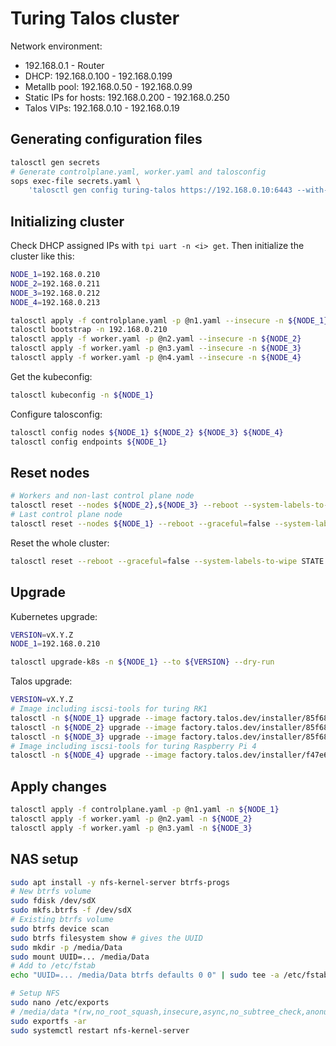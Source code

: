 # Turing Talos cluster

Network environment:
- 192.168.0.1 - Router
- DHCP: 192.168.0.100 - 192.168.0.199
- Metallb pool: 192.168.0.50 - 192.168.0.99
- Static IPs for hosts: 192.168.0.200 - 192.168.0.250
- Talos VIPs: 192.168.0.10 - 192.168.0.19

## Generating configuration files

```bash
talosctl gen secrets
# Generate controlplane.yaml, worker.yaml and talosconfig
sops exec-file secrets.yaml \
    'talosctl gen config turing-talos https://192.168.0.10:6443 --with-secrets={}'
```

## Initializing cluster

Check DHCP assigned IPs with `tpi uart -n <i> get`.
Then initialize the cluster like this:

```bash
NODE_1=192.168.0.210
NODE_2=192.168.0.211
NODE_3=192.168.0.212
NODE_4=192.168.0.213

talosctl apply -f controlplane.yaml -p @n1.yaml --insecure -n ${NODE_1}
talosctl bootstrap -n 192.168.0.210
talosctl apply -f worker.yaml -p @n2.yaml --insecure -n ${NODE_2}
talosctl apply -f worker.yaml -p @n3.yaml --insecure -n ${NODE_3}
talosctl apply -f worker.yaml -p @n4.yaml --insecure -n ${NODE_4}
```

Get the kubeconfig:

```bash
talosctl kubeconfig -n ${NODE_1}
```

Configure talosconfig:

```bash
talosctl config nodes ${NODE_1} ${NODE_2} ${NODE_3} ${NODE_4}
talosctl config endpoints ${NODE_1}
```

## Reset nodes

```bash
# Workers and non-last control plane node
talosctl reset --nodes ${NODE_2},${NODE_3} --reboot --system-labels-to-wipe STATE --system-labels-to-wipe EPHEMERAL
# Last control plane node
talosctl reset --nodes ${NODE_1} --reboot --graceful=false --system-labels-to-wipe STATE --system-labels-to-wipe EPHEMERAL
```

Reset the whole cluster:

```bash
talosctl reset --reboot --graceful=false --system-labels-to-wipe STATE --system-labels-to-wipe EPHEMERAL
```

## Upgrade

Kubernetes upgrade:

```bash
VERSION=vX.Y.Z
NODE_1=192.168.0.210

talosctl upgrade-k8s -n ${NODE_1} --to ${VERSION} --dry-run
```

Talos upgrade:

```bash
VERSION=vX.Y.Z
# Image including iscsi-tools for turing RK1
talosctl -n ${NODE_1} upgrade --image factory.talos.dev/installer/85f683902139269fbc5a7f64ea94a694d31e0b3d94347a225223fcbd042083ae:${VERSION}
talosctl -n ${NODE_2} upgrade --image factory.talos.dev/installer/85f683902139269fbc5a7f64ea94a694d31e0b3d94347a225223fcbd042083ae:${VERSION}
talosctl -n ${NODE_3} upgrade --image factory.talos.dev/installer/85f683902139269fbc5a7f64ea94a694d31e0b3d94347a225223fcbd042083ae:${VERSION}
# Image including iscsi-tools for turing Raspberry Pi 4
talosctl -n ${NODE_4} upgrade --image factory.talos.dev/installer/f47e6cd2634c7a96988861031bcc4144468a1e3aef82cca4f5b5ca3fffef778a:${VERSION}
```

## Apply changes

```bash
talosctl apply -f controlplane.yaml -p @n1.yaml -n ${NODE_1}
talosctl apply -f worker.yaml -p @n2.yaml -n ${NODE_2}
talosctl apply -f worker.yaml -p @n3.yaml -n ${NODE_3}
```

## NAS setup

```bash
sudo apt install -y nfs-kernel-server btrfs-progs
# New btrfs volume
sudo fdisk /dev/sdX
sudo mkfs.btrfs -f /dev/sdX
# Existing btrfs volume
sudo btrfs device scan
sudo btrfs filesystem show # gives the UUID
sudo mkdir -p /media/Data
sudo mount UUID=... /media/Data
# Add to /etc/fstab
echo "UUID=... /media/Data btrfs defaults 0 0" | sudo tee -a /etc/fstab

# Setup NFS
sudo nano /etc/exports
# /media/data *(rw,no_root_squash,insecure,async,no_subtree_check,anonuid=1000,anongid=1000)
sudo exportfs -ar
sudo systemctl restart nfs-kernel-server
```
